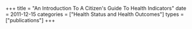 +++
title = "An Introduction To A Citizen's Guide To Health Indicators"
date = 2011-12-15
categories = ["Health Status and Health Outcomes"]
types = ["publications"]
+++
